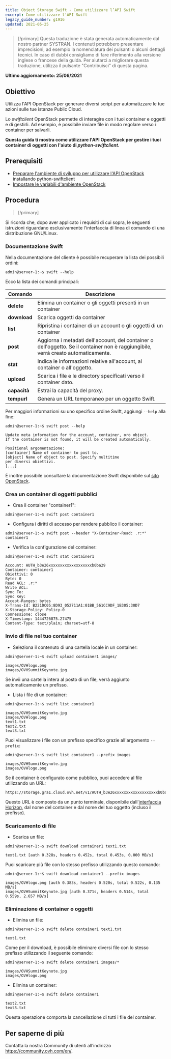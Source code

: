 ```yaml
---
title: Object Storage Swift - Come utilizzare l’API Swift
excerpt: Come utilizzare l'API Swift
legacy_guide_number: g1916
updated: 2021-05-25
---
```


> [!primary]
> Questa traduzione è stata generata automaticamente dal nostro partner SYSTRAN. I contenuti potrebbero presentare imprecisioni, ad esempio la nomenclatura dei pulsanti o alcuni dettagli tecnici. In caso di dubbi consigliamo di fare riferimento alla versione inglese o francese della guida. Per aiutarci a migliorare questa traduzione, utilizza il pulsante "Contribuisci" di questa pagina.
>

**Ultimo aggiornamento: 25/06/2021**

## Obiettivo

Utilizza l'API OpenStack per generare diversi script per automatizzare le tue azioni sulle tue istanze Public Cloud.

Lo *swiftclient* OpenStack permette di interagire con i tuoi container e oggetti e di gestirli. Ad esempio, è possibile inviare file in modo regolare verso i container per salvarli.

**Questa guida ti mostra come utilizzare l'API OpenStack per gestire i tuoi container di oggetti con l'aiuto di *python-swiftclient*.**

## Prerequisiti

- [Preparare l'ambiente di sviluppo per utilizzare l'API OpenStack](/pages/platform/public-cloud/prepare_the_environment_for_using_the_openstack_api) installando python-swiftclient
- [Impostare le variabili d'ambiente OpenStack](/pages/platform/public-cloud/loading_openstack_environment_variables)

## Procedura

> [!primary]
>
Si ricorda che, dopo aver applicato i requisiti di cui sopra, le seguenti istruzioni riguardano esclusivamente l'interfaccia di linea di comando di una distribuzione GNU/Linux.
>

### Documentazione Swift

Nella documentazione del cliente è possibile recuperare la lista dei possibili ordini:

```
admin@server-1:~$ swift --help
```

Ecco la lista dei comandi principali:

|Comando|Descrizione|
|---|---|
|**delete**|Elimina un container o gli oggetti presenti in un container|
|**download**|Scarica oggetti da container|
|**list**|Ripristina i container di un account o gli oggetti di un container|
|**post**|Aggiorna i metadati dell'account, del container o dell'oggetto. Se il container non è raggiungibile, verrà creato automaticamente.|
|**stat**|Indica le informazioni relative all'account, al container o all'oggetto.|
|**upload**|Scarica i file e le directory specificati verso il container dato.|
|**capacità**|Estrai la capacità del proxy.|
|**tempurl**|Genera un URL temporaneo per un oggetto Swift.|

Per maggiori informazioni su uno specifico ordine Swift, aggiungi `--help` alla fine:

```
admin@server-1:~$ swift post --help

Update meta information for the account, container, oro object.
If the container is not found, it will be created automatically.

Positional argomentazione:
[container] Name of container to post to.
[object] Name of object to post. Specify multitime
per diversi obiettivi.
[...]
```

È inoltre possibile consultare la documentazione Swift disponibile sul [sito OpenStack](http://docs.openstack.org/cli-reference/content/swiftclient_commands.html).

### Crea un container di oggetti pubblici

- Crea il container "container1":

```
admin@server-1:~$ swift post container1
```

- Configura i diritti di accesso per rendere pubblico il container:

```
admin@server-1:~$ swift post --header "X-Container-Read: .r:*" container1
```

- Verifica la configurazione del container:

```
admin@server-1:~$ swift stat container1

Account: AUTH_b3e26xxxxxxxxxxxxxxxxxxxb0ba29
Container: container1
Obiettivi: 0
Byte: 0
Read ACL: .r:*
Write ACL:
Sync To:
Sync Key:
Accept-Ranges: bytes
X-Trans-Id: B2210C05:8D93_052711A1:01BB_561CC9DF_1B305:30D7
X-Storage-Policy: Policy-0
Connessione: close
X-Timestamp: 1444726875.27475
Content-Type: text/plain; charset=utf-8
```

### Invio di file nel tuo container

- Seleziona il contenuto di una cartella locale in un container:

```
admin@server-1:~$ swift upload container1 images/

images/OVHlogo.png
images/OVHSummitKeynote.jpg
```

Se invii una cartella intera al posto di un file, verrà aggiunto automaticamente un prefisso.

- Lista i file di un container:

```
admin@server-1:~$ swift list container1

images/OVHSummitKeynote.jpg
images/OVHlogo.png
text1.txt
text2.txt
text3.txt
```

Puoi visualizzare i file con un prefisso specifico grazie all'argomento `--prefix`:

```
admin@server-1:~$ swift list container1 --prefix images

images/OVHSummitKeynote.jpg
images/OVHlogo.png
```

Se il container è configurato come pubblico, puoi accedere al file utilizzando un URL:

```
https://storage.gra1.cloud.ovh.net/v1/AUTH_b3e26xxxxxxxxxxxxxxxxxxxb0ba29/container1/images/OVHlogo.png
```

Questo URL è composto da un punto terminale, disponibile dall'[interfaccia Horizon](/pages/platform/public-cloud/access_and_security_in_horizon), dal nome del container e dal nome del tuo oggetto (incluso il prefisso).

### Scaricamento di file

- Scarica un file:

```
admin@server-1:~$ swift download container1 text1.txt

text1.txt [auth 0.328s, headers 0.452s, total 0.453s, 0.000 MB/s]
```

Puoi scaricare più file con lo stesso prefisso utilizzando questo comando:

```
admin@server-1:~$ swift download container1 --prefix images

images/OVHlogo.png [auth 0.383s, headers 0.520s, total 0.522s, 0.135 MB/s]
images/OVHSummitKeynote.jpg [auth 0.371s, headers 0.514s, total 0.559s, 2.657 MB/s]
```

### Eliminazione di container o oggetti

- Elimina un file:

```
admin@server-1:~$ swift delete container1 text1.txt

text1.txt
```

Come per il download, è possibile eliminare diversi file con lo stesso prefisso utilizzando il seguente comando:

```
admin@server-1:~$ swift delete container1 images/*

images/OVHSummitKeynote.jpg
images/OVHlogo.png
```

- Elimina un container:

```
admin@server-1:~$ swift delete container1

text2.txt
text3.txt
```

Questa operazione comporta la cancellazione di tutti i file del container.

## Per saperne di più

Contatta la nostra Community di utenti all’indirizzo <https://community.ovh.com/en/>.
